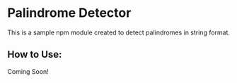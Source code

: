 # Palindrome Detector



This is a sample npm module created to detect palindromes in string format.


## How to Use:
Coming Soon! 
